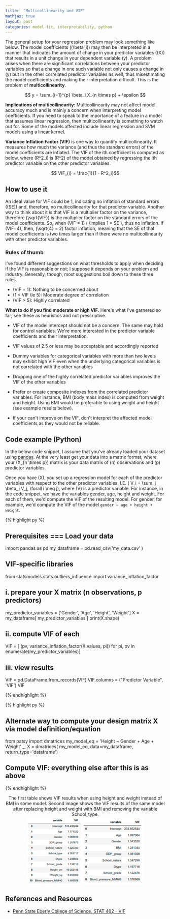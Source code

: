```yaml
---
title:  "Multicollinearity and VIF"
mathjax: true
layout: post
categories: model fit, interpretability, python
---
```


The general setup for your regression problem may look something like below. The model coefficients (\(\beta_i\)) may then be interpreted in a manner that indicates the amount of change in your predictor variables (\(X\)) that results in a unit change in your dependent variable \(y\). A problem arises when there are significant correlations between your predictor variables so that a change in one such variable not only causes a change in \(y\) but in the other correlated predictor variables as well, thus misestimating the model coefficients and making their interpretation difficult. This is the problem of **multicollinearity**.

$$ y = \sum_{i=1}^{p} \beta_i X_{n \times p} + \epsilon $$

<p> </p>

**Implications of multicollinearity:** Multicollinearity may not affect model accuracy much and is mainly a concern when interpreting model coefficients. If you need to speak to the importance of a feature in a model that assumes linear regression, then multicollinearity is something to watch out for. Some of the models affected include linear regression and SVM models using a linear kernel. 

**Variance Inflation Factor (VIF)** is one way to quantify multicollinearity. It measures how much the variance (and thus the standard errors) of the model coefficients are inflated. The VIF of the ith coefficient is computed as below, where \(R^2_i\) is \(R^2\) of the model obtained by regressing the ith predictor variable on the other predictor variables. 

$$ VIF_{i} = \frac{1}{1 - R^2_i}$$

## How to use it
An ideal value for VIF could be 1, indicating no inflation of standard errors (\(SE\)) and, therefore, no multicollinearity for that predictor variable. Another way to think about it is that VIF is a multiplier factor on the variance, therefore \(\sqrt{VIF}\) is the multiplier factor on the standard errors of the model coefficients. So, when \(VIF = 1\) \( \implies 1 * SE \), thus no inflation. If \(VIF=4\), then, \(\sqrt{4} = 2\) factor inflation, meaning that the SE of that model coefficients is two times larger than if there were no multicollinearity with other predictor variables. 


### Rules of thumb
I've found different suggestions on what thresholds to apply when deciding if the VIF is reasonable or not; I suppose it depends on your problem and industry. Generally, though, most suggestions boil down to these three rules.

- \(VIF = 1\): Nothing to be concerned about 
- \(1 < VIF \le 5\): Moderate degree of correlation 
- \(VIF > 5\): Highly correlated 

**What to do if you find moderate or high VIF.**
Here's what I've garnered so far; see these as heuristics and not prescriptive.

- VIF of the model intercept should not be a concern. The same may hold for control variables. We're more interested in the predictor variable coefficients and their interpretation. 

- VIF values of 2.5 or less may be acceptable and accordingly reported

- Dummy variables for categorical variables with more than two levels may exhibit high VIF even when the underlying categorical variables is not correlated with the other variables 

- Dropping one of the highly correlated predictor variables improves the VIF of the other variables 

- Prefer or create composite indexes from the correlated predictor variables. For instance, BMI (body mass index) is computed from weight and height. Using BMI would be preferable to using weight and height (see example results below). 

- If your can't improve on the VIF, don't interpret the affected model coefficients as they would not be reliable. 


## Code example (Python)
In the below code snippet, I assume that you've already loaded your dataset using <a href="https://pandas.pydata.org/docs/reference/api/pandas.DataFrame.html" target="_blank">pandas</a>. At the very least get your data into a matrix format, where your \(X_{n \times p}\) matrix is your data matrix of \(n\) observations and \(p\) predictor variables. 

Once you have \(X\), you set up a regression model for each of the predictor variables with respect to the other predictor variables. I.E. \( V_i = \sum_j \beta_j V_j, \forall i \neq j\), where \(V\) is a predictor variable. For instance, in the code snippet, we have the variables gender, age, height and weight. For each of them, we'd compute the VIF of the resulting model. For gender, for example, we'd compute the VIF of the model `gender ~ age + height + weight`.  

{% highlight py %}
## Prerequisites === Load your data 
import pandas as pd
my_dataframe = pd.read_csv('my_data.csv' )

## VIF-specific libraries
from statsmodels.stats.outliers_influence import variance_inflation_factor

## i. prepare your X matrix (n observations, p predictors)
my_predictor_variables = ['Gender', 'Age', 'Height', 'Weight'] 
X = my_dataframe[ my_predictor_variables ]
print(X.shape) 

## ii. compute VIF of each 
VIF = [ (pv, variance_inflation_factor(X.values, pi)) for pi, pv in enumerate(my_predictor_variables)]

## iii. view results
VIF = pd.DataFrame.from_records(VIF)
VIF.columns = ("Predictor Variable", 'VIF')
VIF

{% endhighlight %}


{% highlight py %}
## Alternate way to compute your design matrix X via model definition/equation 
from patsy import dmatrices
my_model_eq = 'Height ~ Gender + Age + Weight' 
_, X = dmatrices( my_model_eq, data=my_dataframe, return_type='dataframe')

## Compute VIF: everything else after this is as above
{% endhighlight %}

<p align='center'>
    The first table shows VIF results when using height and weight instead of BMI in some model. Second image shows the VIF results of the same model after replacing height and weight with BMI and removing the variable School_type. 
    <br/> 
    <img src='https://github.com/bilha-analytics/bilha-analytics.github.io/blob/master/res/20220316_vif_eq_b4.png?raw=true' width='170'> 
    <img src='https://github.com/bilha-analytics/bilha-analytics.github.io/blob/master/res/20220316_vif_eq_after.png?raw=true' width='190'> 
</p> 



## References and Resources 

<ul> 
<li><a href="https://online.stat.psu.edu/stat462/node/180/" target="_blank">Penn State Eberly College of Science, STAT 462 - VIF </a></li>

</ul>

